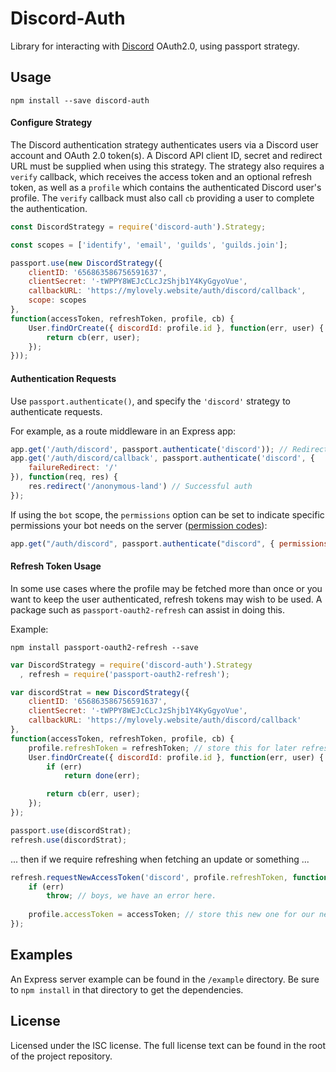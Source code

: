 # Discord-Auth

Library for interacting with [Discord](https://discord.com) OAuth2.0, using passport strategy. 

## Usage

```shell
npm install --save discord-auth
```

#### Configure Strategy

The Discord authentication strategy authenticates users via a Discord user account and OAuth 2.0 token(s). A Discord API client ID, secret and redirect URL must be supplied when using this 
strategy. The strategy also requires a `verify` callback, which receives the access token and an optional refresh token, as well as a `profile` which contains the authenticated Discord 
user's profile. The `verify` callback must also call `cb` providing a user to complete the authentication.

```javascript
const DiscordStrategy = require('discord-auth').Strategy;

const scopes = ['identify', 'email', 'guilds', 'guilds.join'];

passport.use(new DiscordStrategy({
    clientID: '656863586756591637',
    clientSecret: '-tWPPY8WEJcCLcJzShjb1Y4KyGgyoVue',
    callbackURL: 'https://mylovely.website/auth/discord/callback',
    scope: scopes
},
function(accessToken, refreshToken, profile, cb) {
    User.findOrCreate({ discordId: profile.id }, function(err, user) {
        return cb(err, user);
    });
}));
```

#### Authentication Requests
Use `passport.authenticate()`, and specify the `'discord'` strategy to authenticate requests.

For example, as a route middleware in an Express app:

```javascript
app.get('/auth/discord', passport.authenticate('discord')); // Redirects to Discord oauth page.
app.get('/auth/discord/callback', passport.authenticate('discord', {
    failureRedirect: '/'
}), function(req, res) {
    res.redirect('/anonymous-land') // Successful auth
});
```

If using the `bot` scope, the `permissions` option can be set to indicate
specific permissions your bot needs on the server ([permission codes](https://discord.com/developers/docs/topics/permissions)):

```javascript
app.get("/auth/discord", passport.authenticate("discord", { permissions: 66321471 }));
```

#### Refresh Token Usage
In some use cases where the profile may be fetched more than once or you want to keep the user authenticated, refresh tokens may wish to be used. A package such as `passport-oauth2-refresh` 
can assist in doing this.

Example:

```shell
npm install passport-oauth2-refresh --save
```

```javascript
var DiscordStrategy = require('discord-auth').Strategy
  , refresh = require('passport-oauth2-refresh');

var discordStrat = new DiscordStrategy({
    clientID: '656863586756591637',
    clientSecret: '-tWPPY8WEJcCLcJzShjb1Y4KyGgyoVue',
    callbackURL: 'https://mylovely.website/auth/discord/callback'
},
function(accessToken, refreshToken, profile, cb) {
    profile.refreshToken = refreshToken; // store this for later refreshes
    User.findOrCreate({ discordId: profile.id }, function(err, user) {
        if (err)
            return done(err);

        return cb(err, user);
    });
});

passport.use(discordStrat);
refresh.use(discordStrat);
```

... then if we require refreshing when fetching an update or something ...

```javascript
refresh.requestNewAccessToken('discord', profile.refreshToken, function(err, accessToken, refreshToken) {
    if (err)
        throw; // boys, we have an error here.
    
    profile.accessToken = accessToken; // store this new one for our new requests!
});
```
## Examples
An Express server example can be found in the `/example` directory. Be sure to `npm install` in that directory to get the dependencies.

## License
Licensed under the ISC license. The full license text can be found in the root of the project repository.

